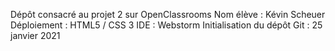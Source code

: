 Dépôt consacré au projet 2 sur OpenClassrooms 
Nom élève : Kévin Scheuer
Déploiement : HTML5 / CSS 3 
IDE : Webstorm
Initialisation du dépôt Git : 25 janvier 2021
